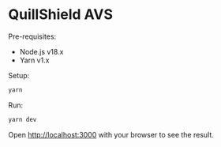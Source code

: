 # QuillShield AVS

Pre-requisites:

- Node.js v18.x
- Yarn v1.x

Setup:

```bash
yarn
```

Run:

```bash
yarn dev
```

Open [http://localhost:3000](http://localhost:3000) with your browser to see the
result.
